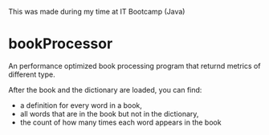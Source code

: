 This was made during my time at IT Bootcamp (Java)

# bookProcessor

An performance optimized book processing program that returnd metrics of different type.

After the book and the dictionary are loaded, you can find:
- a definition for every word in a book, 
- all words that are in the book but not in the dictionary,
- the count of how many times each word appears in the book
